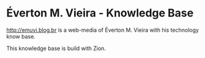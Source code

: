 # Éverton M. Vieira - Knowledge Base

<http://emuvi.blog.br> is a web-media of Éverton M. Vieira with his technology know base.

This knowledge base is build with Zion.
